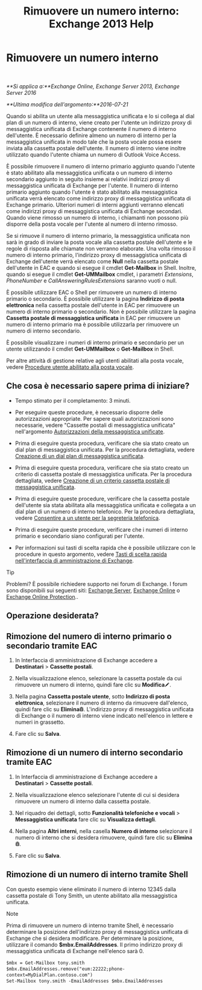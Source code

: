 ﻿---
title: 'Rimuovere un numero interno: Exchange 2013 Help'
TOCTitle: Rimuovere un numero interno
ms:assetid: c2b896cf-21f7-4453-a4e6-b23d236a6dd3
ms:mtpsurl: https://technet.microsoft.com/it-it/library/Dd351124(v=EXCHG.150)
ms:contentKeyID: 50555677
ms.date: 05/22/2018
mtps_version: v=EXCHG.150
ms.translationtype: MT
---

# Rimuovere un numero interno

 

_**Si applica a:**Exchange Online, Exchange Server 2013, Exchange Server 2016_

_**Ultima modifica dell'argomento:**2016-07-21_

Quando si abilita un utente alla messaggistica unificata e lo si collega al dial plan di un numero di interno, viene creato per l'utente un indirizzo proxy di messaggistica unificata di Exchange contenente il numero di interno dell'utente. È necessario definire almeno un numero di interno per la messaggistica unificata in modo tale che la posta vocale possa essere inviata alla cassetta postale dell'utente. Il numero di interno viene inoltre utilizzato quando l'utente chiama un numero di Outlook Voice Access.

È possibile rimuovere il numero di interno primario aggiunto quando l'utente è stato abilitato alla messaggistica unificata o un numero di interno secondario aggiunto in seguito insieme ai relativi indirizzi proxy di messaggistica unificata di Exchange per l'utente. Il numero di interno primario aggiunto quando l'utente è stato abilitato alla messaggistica unificata verrà elencato come indirizzo proxy di messaggistica unificata di Exchange primario. Ulteriori numeri di interni aggiunti verranno elencati come indirizzi proxy di messaggistica unificata di Exchange secondari. Quando viene rimosso un numero di interno, i chiamanti non possono più disporre della posta vocale per l'utente al numero di interno rimosso.

Se si rimuove il numero di interno primario, la messaggistica unificata non sarà in grado di inviare la posta vocale alla cassetta postale dell'utente e le regole di risposta alle chiamate non verranno elaborate. Una volta rimosso il numero di interno primario, l'indirizzo proxy di messaggistica unificata di Exchange dell'utente verrà elencato come **Null** nella cassetta postale dell'utente in EAC e quando si esegue il cmdlet **Get-Mailbox** in Shell. Inoltre, quando si esegue il cmdlet **Get-UMMailbox** cmdlet, i parametri *Extensions*, *PhoneNumber* e *CallAnsweringRulesExtensions* saranno vuoti o null.

È possibile utilizzare EAC o Shell per rimuovere un numero di interno primario o secondario. È possibile utilizzare la pagina **Indirizzo di posta elettronica** nella cassetta postale dell'utente in EAC per rimuovere un numero di interno primario o secondario. Non è possibile utilizzare la pagina **Cassetta postale di messaggistica unificata** in EAC per rimuovere un numero di interno primario ma è possibile utilizzarla per rimuovere un numero di interno secondario.

È possibile visualizzare i numeri di interno primario e secondario per un utente utilizzando il cmdlet **Get-UMMailbox** o **Get-Mailbox** in Shell.

Per altre attività di gestione relative agli utenti abilitati alla posta vocale, vedere [Procedure utente abilitato alla posta vocale](voice-mail-enabled-user-procedures-exchange-2013-help.md).

## Che cosa è necessario sapere prima di iniziare?

  - Tempo stimato per il completamento: 3 minuti.

  - Per eseguire queste procedure, è necessario disporre delle autorizzazioni appropriate. Per sapere quali autorizzazioni sono necessarie, vedere "Cassette postali di messaggistica unificata" nell'argomento [Autorizzazioni della messaggistica unificate](unified-messaging-permissions-exchange-2013-help.md).

  - Prima di eseguire questa procedura, verificare che sia stato creato un dial plan di messaggistica unificata. Per la procedura dettagliata, vedere [Creazione di un dial plan di messaggistica unificata](create-a-um-dial-plan-exchange-2013-help.md).

  - Prima di eseguire questa procedura, verificare che sia stato creato un criterio di cassetta postale di messaggistica unificata. Per la procedura dettagliata, vedere [Creazione di un criterio cassetta postale di messaggistica unificata](create-a-um-mailbox-policy-exchange-2013-help.md).

  - Prima di eseguire queste procedure, verificare che la cassetta postale dell'utente sia stata abilitata alla messaggistica unificata e collegata a un dial plan di un numero di interno telefonico. Per la procedura dettagliata, vedere [Consentire a un utente per la segreteria telefonica](enable-a-user-for-voice-mail-exchange-2013-help.md).

  - Prima di eseguire queste procedure, verificare che i numeri di interno primario e secondario siano configurati per l'utente.

  - Per informazioni sui tasti di scelta rapida che è possibile utilizzare con le procedure in questo argomento, vedere [Tasti di scelta rapida nell'interfaccia di amministrazione di Exchange](keyboard-shortcuts-in-the-exchange-admin-center-exchange-online-protection-help.md).


> [!TIP]
> Problemi? È possibile richiedere supporto nei forum di Exchange. I forum sono disponibili sui seguenti siti: <A href="https://go.microsoft.com/fwlink/p/?linkid=60612">Exchange Server</A>, <A href="https://go.microsoft.com/fwlink/p/?linkid=267542">Exchange Online</A> o <A href="https://go.microsoft.com/fwlink/p/?linkid=285351">Exchange Online Protection</A>..



## Operazione desiderata?

## Rimozione del numero di interno primario o secondario tramite EAC

1.  In Interfaccia di amministrazione di Exchange accedere a **Destinatari** \> **Cassette postali**.

2.  Nella visualizzazione elenco, selezionare la cassetta postale da cui rimuovere un numero di interno, quindi fare clic su **Modifica**![Icona Modifica](images/JJ218640.6f53ccb2-1f13-4c02-bea0-30690e6ea71d(EXCHG.150).gif "Icona Modifica").

3.  Nella pagina **Cassetta postale utente**, sotto **Indirizzo di posta elettronica**, selezionare il numero di interno da rimuovere dall'elenco, quindi fare clic su **Elimina**![Icona Elimina](images/Dd979797.14f639f6-61e8-4418-bbfb-0db14de9d2f5(EXCHG.150).gif "Icona Elimina"). L'indirizzo proxy di messaggistica unificata di Exchange o il numero di interno viene indicato nell'elenco in lettere e numeri in grassetto.

4.  Fare clic su **Salva**.

## Rimozione di un numero di interno secondario tramite EAC

1.  In Interfaccia di amministrazione di Exchange accedere a **Destinatari** \> **Cassette postali**.

2.  Nella visualizzazione elenco selezionare l'utente di cui si desidera rimuovere un numero di interno dalla cassetta postale.

3.  Nel riquadro dei dettagli, sotto **Funzionalità telefoniche e vocali** \> **Messaggistica unificata** fare clic su **Visualizza dettagli**.

4.  Nella pagina **Altri interni**, nella casella **Numero di interno** selezionare il numero di interno che si desidera rimuovere, quindi fare clic su **Elimina**![Icona Elimina](images/Dd979797.14f639f6-61e8-4418-bbfb-0db14de9d2f5(EXCHG.150).gif "Icona Elimina").

5.  Fare clic su **Salva**.

## Rimozione di un numero di interno tramite Shell

Con questo esempio viene eliminato il numero di interno 12345 dalla cassetta postale di Tony Smith, un utente abilitato alla messaggistica unificata.


> [!NOTE]
> Prima di rimuovere un numero di interno tramite Shell, è necessario determinare la posizione dell'indirizzo proxy di messaggistica unificata di Exchange che si desidera modificare. Per determinare la posizione, utilizzare il comando <STRONG>$mbx.EmailAddresses</STRONG>. Il primo indirizzo proxy di messaggistica unificata di Exchange nell'elenco sarà 0.



    $mbx = Get-Mailbox tony.smith
    $mbx.EmailAddresses.remove("eum:22222;phone-context=MyDialPlan.contoso.com") 
    Set-Mailbox tony.smith -EmailAddresses $mbx.EmailAddresses

